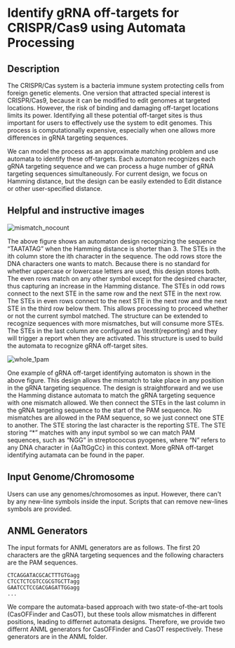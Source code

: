 # Identify gRNA off-targets for CRISPR/Cas9 using Automata Processing
## Description

The CRISPR/Cas system is a bacteria immune system protecting cells from foreign genetic elements. One version that attracted special interest is CRISPR/Cas9, because it can be modified to edit genomes at targeted locations. However, the risk of binding and damaging off-target locations limits its power. Identifying all these potential off-target sites is thus important for users to effectively use the system to edit genomes. This process is computationally expensive, especially when one allows more differences in gRNA targeting sequences. 

We can model the process as an approximate matching problem and use automata to identify these off-targets. Each automaton recognizes each gRNA targeting sequence and we can process a huge number of gRNA targeting sequences simultaneously. For current design, we focus on Hamming distance, but the design can be easily extended to Edit distance or other user-specified distance.

## Helpful and instructive images
![mismatch_nocount](https://user-images.githubusercontent.com/10245416/33798054-1b82ba42-dce0-11e7-8422-25638830706f.png)

The above figure shows an automaton design recognizing the sequence “TAATATAG” when the Hamming distance is shorter than 3. The STEs in the ith column store the ith character in the sequence. The odd rows store the DNA characters one wants to match. Because there is no standard for whether uppercase or lowercase letters are used, this design stores both. The even rows match on any other symbol except for the desired character, thus capturing an increase in the Hamming distance. The STEs in odd rows connect to the next STE in the same row and the next STE in the next row. The STEs in even rows connect to the next STE in the next row and the next STE in the third row below them. This allows processing to proceed whether or not the current symbol matched. The structure can be extended to recognize sequences with more mismatches, but will consume more STEs. The STEs in the last column are configured as \textit{reporting} and they will trigger a report when they are activated. This structure is used to build the automata to recognize gRNA off-target sites.

![whole_1pam](https://user-images.githubusercontent.com/10245416/33798076-66de63a6-dce0-11e7-97b6-9a19a8de39c3.png)

One example of gRNA off-target identifying automaton is shown in the above figure. This design allows the mismatch to take place in any position in the gRNA targeting sequence. The design is straightforward and we use the Hamming distance automata to match the gRNA targeting sequence with one mismatch allowed. We then connect the STEs in the last column in the gRNA targeting sequence to the start of the PAM sequence. No mismatches are allowed in the PAM sequence, so we just connect one STE to another. The STE storing the last character is the reporting STE. The STE storing “*” matches with any input symbol so we can match PAM sequences, such as “NGG” in streptococcus pyogenes, where “N” refers to any DNA character in {AaTtGgCc} in this context.
More gRNA off-target identifying autamata can be found in the paper.

## Input Genome/Chromosome
Users can use any genomes/chromosomes as input. However, there can't by any new-line symbols inside the input. Scripts that can remove new-lines symbols are provided.

## ANML Generators
The input formats for ANML generators are as follows. The first 20 characters are the gRNA targeting sequences and the following characters are the PAM sequences.
```
CTCAGGATACGCACTTTGTGagg
CTCCTCTCGTCCGCGTGCTTagg
GAATCCTCCGACGAGATTGGagg
...
```

We compare the automata-based approach with two state-of-the-art tools (CasOFFinder and CasOT), but these tools allow mismatches in different positions, leading to differnet automata designs. Therefore, we provide two differnt ANML generators for CasOFFinder and CasOT respectively. These generators are in the ANML folder.


